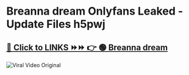
 # Breanna dream Onlyfans Leaked - Update Files h5pwj

## <h2><a href="https://clipsfans.com/Breanna_dream&ref=git">🔗 Click to LINKS ⏩⏩ 👉 🟢 Breanna dream </a></h2>

<a href="https://clipsfans.com/Breanna_dream&ref=git" rel="nofollow" data-target="animated-image.originalLink"><img src="https://i.ibb.co.com/xMMVF88/686577567.gif" alt="Viral Video Original" style="max-width: 100%; display: inline-block;" data-target="animated-image.originalImage"></a>

